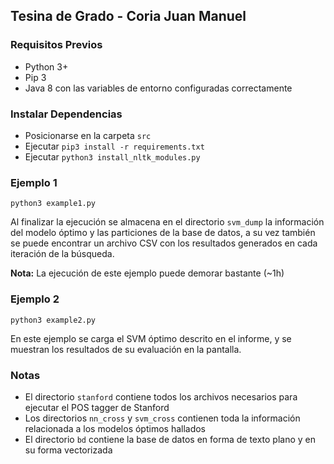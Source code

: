 ## Tesina de Grado - Coria Juan Manuel

### Requisitos Previos

- Python 3+
- Pip 3
- Java 8 con las variables de entorno configuradas correctamente

### Instalar Dependencias

- Posicionarse en la carpeta `src`
- Ejecutar `pip3 install -r requirements.txt`
- Ejecutar `python3 install_nltk_modules.py`

### Ejemplo 1

`python3 example1.py`

Al finalizar la ejecución se almacena en el directorio `svm_dump` la información del modelo óptimo y las particiones de la base de datos, a su vez también se puede encontrar un archivo CSV con los resultados generados en cada iteración de la búsqueda.

**Nota:** La ejecución de este ejemplo puede demorar bastante (~1h)

### Ejemplo 2

`python3 example2.py`

En este ejemplo se carga el SVM óptimo descrito en el informe, y se muestran los resultados de su evaluación en la pantalla.

### Notas

- El directorio `stanford` contiene todos los archivos necesarios para ejecutar el POS tagger de Stanford
- Los directorios `nn_cross` y `svm_cross` contienen toda la información relacionada a los modelos óptimos hallados
- El directorio `bd` contiene la base de datos en forma de texto plano y en su forma vectorizada